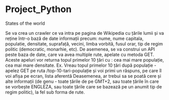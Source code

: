 # Project_Python
States of the world

Se va crea un crawler ce va intra pe pagina de Wikipedia cu țările lumii și va reține într-o bază de date informații precum: nume, nume capitala, populatie, densitate, suprafață, vecini, limba vorbită, fusul orar, tip de regim politic (democratic, monarhie, etc).
De asemenea, se va construi un API peste baza de date, care va avea multiple rute, apelate cu metoda GET. Aceste apeluri vor returna topul primelor 10 țări cu : cea mai
mare populație, cea mai mare densitate.
Ex. Vreau topul primelor 10 țări după populație - apelez GET pe ruta /top-10-tari-populație și voi primi un răspuns, pe care îl voi afișa pe ecran, lista aferentă
Deasemenea, ar trebui sa se poată cere și alte informații (de genu - toate țările de pe GMT+2, sau toate țările în care se vorbește ENGLEZA, sau toate țările care se bazează pe un anumit tip de regim politic), la fel sub forma de rute.
